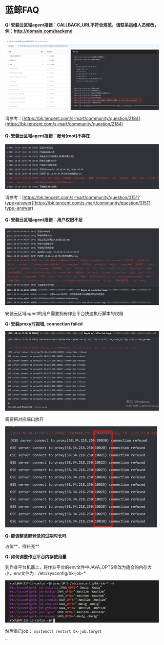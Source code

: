 # 蓝鲸FAQ

#### Q: 安装云区域agent报错：CALLBACK\_URL不符合规范，请联系运维人员修改，例：http://domain.com/backend

![](../../.gitbook/assets/企业微信截图_16407490269810.png)

请参考：[https://bk.tencent.com/s-mart/community/question/2184](https://bk.tencent.com/s-mart/community/question/2184)

#### Q: 安装云区域agent报错：账号\[root]不存在

![](../../.gitbook/assets/企业微信截图_16407586012478.png)

请参考：[https://bk.tencent.com/s-mart/community/question/3151?type=answer](https://bk.tencent.com/s-mart/community/question/3151?type=answer)

#### Q: 安装云区域agent报错：用户权限不足

![](../../.gitbook/assets/企业微信截图_16407674349324.png)

安装云区域agent的用户需要拥有作业平台快速执行脚本的权限

**Q: 安装proxy时报错, connection failed**

![](../../.gitbook/assets/企业微信截图_16342054001842.png)

需要把对应端口放开

![](../../.gitbook/assets/企业微信截图_16342055675666.png)

**Q: 能调整蓝鲸登录的过期时长吗**

占位**，待补充**

**Q: 如何调整作业平台内存使用量**

到作业平台机器上，将作业平台的env文件中JAVA\_OPTS修改为适合的内存大小，env文件为：/etc/sysconfig/bk-job-\*

![](../../.gitbook/assets/tapd_20452048_1643014538_32.png)

然后重启job： `systemctl restart bk-job.target`

``
